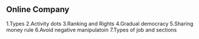 ## Online Company

1.Types
2.Activity dots
3.Ranking and Rights
4.Gradual democracy
5.Sharing money rule
6.Avoid negative manipulatoin
7.Types of job and sections
